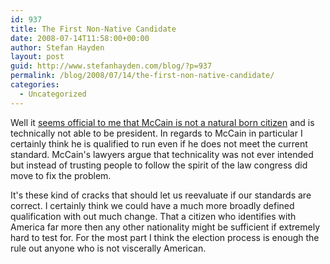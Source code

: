 ```yaml
---
id: 937
title: The First Non-Native Candidate
date: 2008-07-14T11:58:00+00:00
author: Stefan Hayden
layout: post
guid: http://www.stefanhayden.com/blog/?p=937
permalink: /blog/2008/07/14/the-first-non-native-candidate/
categories:
  - Uncategorized
---
```

Well it <a href="http://www.nytimes.com/2008/07/11/us/politics/11mccain.html?_r=2&adxnnl=1&oref=slogin&ref=us&adxnnlx=1215869280-IlqFxD12/4f2cZPH0hRguw&oref=slogin">seems official to me that McCain is not a natural born citizen</a> and is technically not able to be president. In regards to McCain in particular I certainly think he is qualified to run even if he does not meet the current standard. McCain's lawyers argue that technicality was not ever intended but instead of trusting people to follow the spirit of the law congress did move to fix the problem.

It's these kind of cracks that should let us reevaluate if our standards are correct. I certainly think we could have a much more broadly defined qualification with out much change. That a citizen who identifies with America  far more then any other nationality might be sufficient if extremely hard to test for. For the most part I think the election process is enough the rule out anyone who is not viscerally American.